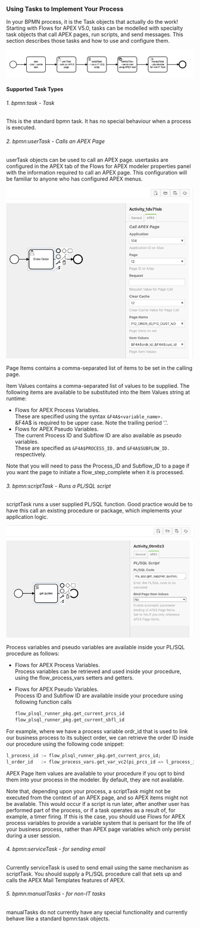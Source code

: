 ### Using Tasks to Implement Your Process

In your BPMN process, it is the Task objects that actually do the work!  Starting with Flows for APEX V5.0, tasks can be modelled with specialty task objects that call  APEX pages, run scripts, and send messages.  This section describes those tasks and how to use and configure them.

![task types](images/tasktypes.png "Task types")

#### Supported Task Types

###### 1. bpmn:task - Task

This is the standard bpmn task.  It has no special behaviour when a process is executed.

###### 2. bpmn:userTask - Calls an APEX Page

userTask objects can be used to call an APEX page.  usertasks are configured in the APEX tab of the Flows for APEX modeler properties panel with the information required to call an APEX page.  This configuration will be familiar to anyone who has configured APEX menus.

![configuration of userTasks](images/configureUserTask.png "configuring userTasks in the Flows for APEX modeler")

Page Items contains a comma-separated list of items to be set in the calling page.

Item Values contains a comma-separated list of values to be supplied.  The following items are available to be substituted into the Item Values string at runtime:

- Flows for APEX Process Variables.  
  These are specified using the syntax `&F4A$<variable_name>.`  
  &F4A$ is required to be upper case.
  Note the trailing period '.'.
- Flows for APEX Pseudo Variables.  
  The current Process ID and Subflow ID are also available as pseudo variables.  
  These are specified as `&F4A$PROCESS_ID.` and `&F4A$SUBFLOW_ID.` respectively.

Note that you will need to pass the Process_ID and Subflow_ID to a page if you want the page to initiate a flow_step_complete when it is processed.

###### 3. bpmn:scriptTask - Runs a PL/SQL script

scriptTask runs a user supplied PL/SQL function.  Good practice would be to have this call an existing procedure or package, which implements your application logic.

![configuration of scriptTasks](images/configureScriptTask.png "configuring scriptTasks in the Flows for APEX modeler")

Process variables and pseudo variables are available inside your PL/SQL procedure as follows:

- Flows for APEX Process Variables.  
  Process variables can be retrieved and used inside your procedure, using the flow_process_vars setters and getters.
- Flows for APEX Pseudo Variables.  
  Process ID and Subflow ID are available inside your procedure using following function calls  

  ```sql
  flow_plsql_runner_pkg.get_current_prcs_id
  flow_plsql_runner_pkg.get_current_sbfl_id
  ```

For example, where we have a process variable ordr_id that is used to link our business process to its subject order, we can retrieve the order ID inside our procedure using the following code snippet:

```sql
l_process_id := flow_plsql_runner_pkg.get_current_prcs_id;
l_order_id   := flow_process_vars.get_var_vc2(pi_prcs_id => l_process_id, pi_var_name => 'ordr_id');
```

APEX Page Item values are available to your procedure if you opt to bind them into your process in the modeler.  By default, they are not available.

Note that, depending upon your process, a scriptTask might not be executed from the context of an APEX page, and so APEX items might not be available.  This would occur if a script is run later, after another user has performed part of the process, or if a task operates as a result of, for example, a timer firing.  If this is the case, you should use Flows for APEX process variables to provide a variable system that is perisant for the life of your business process, rather than APEX page variables which only persist during a user session.

###### 4. bpmn:serviceTask - for sending email

Currently serviceTask is used to send email using the same mechanism as scriptTask.  You should supply a PL/SQL procedure call that sets up and calls the APEX Mail Templates features of APEX.

###### 5. bpmn:manualTasks - for non-IT tasks

manualTasks do not currently have any special functionality and currently behave like a standard bpmn:task objects.
